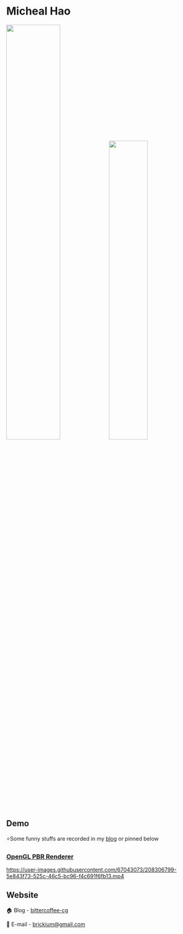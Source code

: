# Micheal Hao

<p float="left">
<img src="https://github-readme-stats.vercel.app/api?username=logic-three-body&show_icons=true&theme=github_dark" width=53% />  <img src="https://github-readme-stats.vercel.app/api/top-langs/?username=logic-three-body&hide=html,Tex&theme=github_dark&layout=compact" width=45% />
</p>

## Demo

:star:Some funny stuffs are recorded in my [blog](https://www.yuque.com/6527chen/ldyt32/vc5tbo) or pinned below

### [OpenGL PBR Renderer](https://github.com/logic-three-body/Crosa-Conty-3D)

https://user-images.githubusercontent.com/67043073/208306799-5e843f73-525c-46c5-bc96-f4c691f6fb13.mp4

## Website

:house: Blog - [bittercoffee-cg](https://www.yuque.com/6527chen/ldyt32)

:e-mail: E-mail - [brickium@gmail.com](mailto:brickium@gmail.com) 
